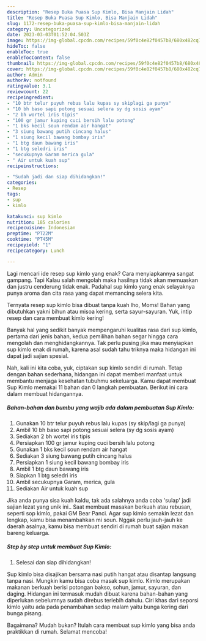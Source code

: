 ```yaml
---
description: "Resep Buka Puasa Sup Kimlo, Bisa Manjain Lidah"
title: "Resep Buka Puasa Sup Kimlo, Bisa Manjain Lidah"
slug: 1172-resep-buka-puasa-sup-kimlo-bisa-manjain-lidah
category: Uncategorized
date: 2023-03-03T01:52:04.503Z
image: https://img-global.cpcdn.com/recipes/59f0c4e82f0457b8/680x482cq70/sup-kimlo-foto-resep-utama.jpg
hideToc: false
enableToc: true
enableTocContent: false
thumbnail: https://img-global.cpcdn.com/recipes/59f0c4e82f0457b8/680x482cq70/sup-kimlo-foto-resep-utama.jpg
cover: https://img-global.cpcdn.com/recipes/59f0c4e82f0457b8/680x482cq70/sup-kimlo-foto-resep-utama.jpg
author: Admin
authorAv: notfound
ratingvalue: 3.1
reviewcount: 22
recipeingredient:
- "10 btr telur puyuh rebus lalu kupas sy skiplagi ga punya"
- "10 bh baso sapi potong sesuai selera sy dg sosis ayam"
- "2 bh wortel iris tipis"
- "100 gr jamur kuping cuci bersih lalu potong"
- "1 bks kecil soun rendam air hangat"
- "3 siung bawang putih cincang halus"
- "1 siung kecil bawang bombay iris"
- "1 btg daun bawang iris"
- "1 btg seledri iris"
- "secukupnya Garam merica gula"
- " Air untuk kuah sup"
recipeinstructions:

- "Sudah jadi dan siap dihidangkan!"
categories:
- Resep
tags:
- sup
- kimlo

katakunci: sup kimlo 
nutrition: 185 calories
recipecuisine: Indonesian
preptime: "PT22M"
cooktime: "PT45M"
recipeyield: "1"
recipecategory: Lunch

---
```



Lagi mencari ide resep sup kimlo yang enak? Cara menyiapkannya sangat gampang. Tapi Kalau salah mengolah maka hasilnya tidak akan memuaskan dan justru cenderung tidak enak. Padahal sup kimlo yang enak selayaknya punya aroma dan cita rasa yang dapat memancing selera kita.


Ternyata resep sup kimlo bisa dibuat tanpa kuah lho, Moms! Bahan yang dibutuhkan yakni bihun atau misoa kering, serta sayur-sayuran. Yuk, intip resep dan cara membuat kimlo kering!

Banyak hal yang sedikit banyak mempengaruhi kualitas rasa dari sup kimlo, pertama dari jenis bahan, kedua pemilihan bahan segar hingga cara mengolah dan menghidangkannya. Tak perlu pusing jika mau menyiapkan sup kimlo enak di rumah, karena asal sudah tahu triknya maka hidangan ini dapat jadi sajian spesial.


Nah, kali ini kita coba, yuk, ciptakan sup kimlo sendiri di rumah. Tetap dengan bahan sederhana, hidangan ini dapat memberi manfaat untuk membantu menjaga kesehatan tubuhmu sekeluarga. Kamu dapat membuat Sup Kimlo memakai 11 bahan dan 0 langkah pembuatan. Berikut ini cara dalam membuat hidangannya.

<!--inarticleads1-->

##### Bahan-bahan dan bumbu yang wajib ada dalam pembuatan Sup Kimlo:

1. Gunakan 10 btr telur puyuh rebus lalu kupas (sy skip/lagi ga punya)
1. Ambil 10 bh baso sapi potong sesuai selera (sy dg sosis ayam)
1. Sediakan 2 bh wortel iris tipis
1. Persiapkan 100 gr jamur kuping cuci bersih lalu potong
1. Gunakan 1 bks kecil soun rendam air hangat
1. Sediakan 3 siung bawang putih cincang halus
1. Persiapkan 1 siung kecil bawang bombay iris
1. Ambil 1 btg daun bawang iris
1. Siapkan 1 btg seledri iris
1. Ambil secukupnya Garam, merica, gula
1. Sediakan  Air untuk kuah sup


Jika anda punya sisa kuah kaldu, tak ada salahnya anda coba &#39;sulap&#39; jadi sajian lezat yang unik ini.. Saat membuat masakan berkuah atau rebusan, seperti sop kimlo, pakai GM Bear Panci. Agar sup kimlo semakin lezat dan lengkap, kamu bisa menambahkan mi soun. Nggak perlu jauh-jauh ke daerah asalnya, kamu bisa membuat sendiri di rumah buat sajian makan bareng keluarga. 

<!--inarticleads2-->

##### Step by step untuk membuat Sup Kimlo:


1. Selesai dan siap dihidangkan!

Sup kimlo bisa disajikan bersama nasi putih hangat atau disantap langsung tanpa nasi. Mungkin kamu bisa coba masak sup kimlo. Kimlo merupakan makanan berkuah berisi potongan bakso, sohun, jamur, sayuran, dan daging. Hidangan ini termasuk mudah dibuat karena bahan-bahan yang diperlukan sebelumnya sudah direbus terlebih dahulu. Ciri khas dari seporsi kimlo yaitu ada pada penambahan sedap malam yaitu bunga kering dari bunga pisang. 

Bagaimana? Mudah bukan? Itulah cara membuat sup kimlo yang bisa anda praktikkan di rumah. Selamat mencoba!
